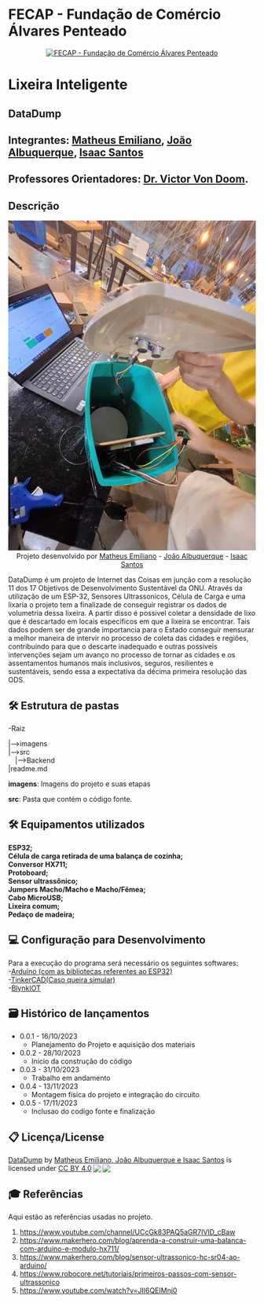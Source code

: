 # FECAP - Fundação de Comércio Álvares Penteado

<p align="center">
<a href= "https://www.fecap.br/"><img src="https://encrypted-tbn0.gstatic.com/images?q=tbn:ANd9GcRhZPrRa89Kma0ZZogxm0pi-tCn_TLKeHGVxywp-LXAFGR3B1DPouAJYHgKZGV0XTEf4AE&usqp=CAU" alt="FECAP - Fundação de Comércio Álvares Penteado" border="0"></a>
</p>

# Lixeira Inteligente

## DataDump

## Integrantes: <a href="https://github.com/msouza28">Matheus Emiliano</a>, <a href="https://github.com/belacor/">João Albuquerque</a>, <a href="https://github.com/IsaacMozilinha/">Isaac Santos</a>

## Professores Orientadores: <a href="https://www.linkedin.com/in/victorbarq/">Dr. Victor Von Doom</a>.   

## Descrição

<p align="center">
<img src="https://github.com/2023-2-NADS1/Grupo9/blob/main/imagens/WhatsApp%20Image%202023-11-24%20at%2010.45.44%20(1).jpeg" alt="LIXEIRA INTELIGENTE" border="0">
  Projeto desenvolvido por <a href="https://github.com/msouza28">Matheus Emiliano</a>  - <a href="https://github.com/belacor/"> João Albuquerque</a> - <a href="https://github.com/IsaacMozilinha/">Isaac Santos</a>
</p>

DataDump é um projeto de Internet das Coisas em junção com a resolução 11 dos 17 Objetivos de Desenvolvimento Sustentável da ONU.
Através da utilização de um ESP-32, Sensores Ultrassonicos, Célula de Carga e uma lixaria o projeto tem a finalizade de conseguir registrar os dados de volumetria dessa lixeira. A partir disso é possivel coletar a densidade de lixo que é descartado em locais especificos em que a lixeira se encontrar. Tais dados podem ser de grande importancia para o Estado conseguir mensurar a melhor maneira de intervir no processo de coleta das cidades e regiões, contribuindo para que o descarte inadequado e outras possiveis intervenções sejam um avanço no processo de tornar as cidades e os assentamentos humanos mais inclusivos, seguros, resilientes e sustentáveis, sendo essa a expectativa da décima primeira resolução das ODS. 

## 🛠 Estrutura de pastas

-Raiz<br>

|-->imagens<br>
|-->src<br>
  &emsp;|-->Backend<br>
|readme.md<br>


<b>imagens</b>: Imagens do projeto e suas etapas

<b>src</b>: Pasta que contém o código fonte.

## 🛠 Equipamentos utilizados

<b>ESP32;</b> <br>
<b>Célula de carga retirada de uma balança de cozinha;</b> <br>
<b>Conversor HX711;</b> <br>
<b>Protoboard;</b> <br>
<b>Sensor ultrassônico;</b> <br>
<b>Jumpers Macho/Macho e Macho/Fêmea;</b> <br>
<b>Cabo MicroUSB;</b> <br>
<b>Lixeira comum;</b> <br>
<b>Pedaço de madeira;</b> <br>

## 💻 Configuração para Desenvolvimento

Para a execução do programa será necessário os seguintes softwares: <br>
-<a href="https://www.arduino.cc/en/software">Arduino (com as bibliotecas referentes ao ESP32)</a> <br>
-<a href="https://www.tinkercad.com/">TinkerCAD(Caso queira simular)</a> <br>
-<a href="https://blynk.io/">BlynkIOT</a>



## 🗃 Histórico de lançamentos

* 0.0.1 - 16/10/2023
    * Planejamento do Projeto e aquisição dos materiais
* 0.0.2 - 28/10/2023
    * Inicio da construção do código
* 0.0.3 - 31/10/2023
    * Trabalho em andamento
* 0.0.4 - 13/11/2023
    * Montagem física do projeto e integração do circuito
* 0.0.5 - 17/11/2023
    * Inclusao do codigo fonte  e finalização
      

## 📋 Licença/License
<p xmlns:cc="http://creativecommons.org/ns#" xmlns:dct="http://purl.org/dc/terms/"><a property="dct:title" rel="cc:attributionURL" href="https://github.com/2023-2-NADS1/Grupo9">DataDump</a> by <a rel="cc:attributionURL dct:creator" property="cc:attributionName" href="https://github.com/2023-2-NADS1/Grupo9">Matheus Emiliano, João Albuquerque e Isaac Santos</a> is licensed under <a href="http://creativecommons.org/licenses/by/4.0/?ref=chooser-v1" target="_blank" rel="license noopener noreferrer" style="display:inline-block;">CC BY 4.0<img style="height:22px!important;margin-left:3px;vertical-align:text-bottom;" src="https://mirrors.creativecommons.org/presskit/icons/cc.svg?ref=chooser-v1"><img style="height:22px!important;margin-left:3px;vertical-align:text-bottom;" src="https://mirrors.creativecommons.org/presskit/icons/by.svg?ref=chooser-v1"></a></p>

## 🎓 Referências

Aqui estão as referências usadas no projeto.

1. <https://www.youtube.com/channel/UCcGk83PAQ5aGR7IVlD_cBaw>
2. <https://www.makerhero.com/blog/aprenda-a-construir-uma-balanca-com-arduino-e-modulo-hx711/>
3. <https://www.makerhero.com/blog/sensor-ultrassonico-hc-sr04-ao-arduino/>
4. <https://www.robocore.net/tutoriais/primeiros-passos-com-sensor-ultrassonico>
5. <https://www.youtube.com/watch?v=JIl6QEIMnj0>

